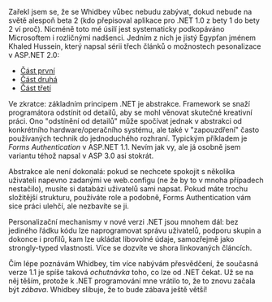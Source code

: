 <!-- dcterms:identifier = aspnetcz#29 -->
<!-- dcterms:title = Personalizace v ASP.NET 2.0 -->
<!-- dcterms:abstract = Zařekl jsem se, že se Whidbey vůbec nebudu zabývat, dokud nebude na světě alespoň beta 2 (kdo přepisoval aplikace pro .NET 1.0 z bety 1 do bety 2 ví proč). Nicméně toto mé úsilí jest systematicky podkopáváno Microsoftem i rozličnými nadšenci. -->
<!-- np9:categoryId = 1 -->
<!-- x4w:category = Tipy, triky -->
<!-- np9:authorId = 1 -->
<!-- np9:authorEmail = michal.valasek@altairis.cz -->
<!-- dcterms:creator = Michal Altair Valášek -->
<!-- dcterms:created = 2005-04-10T02:33:57.373+02:00 -->
<!-- dcterms:dateAccepted = 2005-04-10T02:33:57.373+02:00 -->

Zařekl jsem se, že se Whidbey vůbec nebudu zabývat, dokud nebude na světě alespoň beta 2 (kdo přepisoval aplikace pro .NET 1.0 z bety 1 do bety 2 ví proč). Nicméně toto mé úsilí jest systematicky podkopáváno Microsoftem i rozličnými nadšenci. Jedním z nich je jistý Egypťan jménem Khaled Hussein, který napsal sérii třech článků o možnostech pesonalizace v ASP.NET 2.0:

*   [Část první](http://www.kdkeys.net/forums/4107/ShowPost.aspx)
*   [Část druhá](http://www.kdkeys.net/forums/4135/ShowPost.aspx)
*   [Část třetí](http://www.kdkeys.net/forums/4137/ShowPost.aspx)

Ve zkratce: základním principem .NET je abstrakce. Framework se snaží programátora odstínit od detailů, aby se mohl věnovat skutečné kreativní práci. Ono "odstínění od detailů" může spočívat jednak v abstrakci od konkrétního hardware/operačního systému, ale také v "zapouzdření" často používaných technik do jednoduchého rozhraní. Typickým příkladem je *Forms Authentication* v ASP.NET 1.1. Nevím jak vy, ale já osobně jsem variantu téhož napsal v ASP 3.0 asi stokrát.

Abstrakce ale není dokonalá: pokud se nechcete spokojit s několika uživateli napevno zadanými ve web.configu (ne že by to v mnoha případech nestačilo), musíte si databázi uživatelů sami napsat. Pokud máte trochu složitější strukturu, používáte role a podobně, Forms Authentication vám sice práci ulehčí, ale nezbavíte se ji.

Personalizační mechanismy v nové verzi .NET jsou mnohem dál: bez jediného řádku kódu lze naprogramovat správu uživatelů, podporu skupin a dokonce i profilů, kam lze ukládat libovolné údaje, samozřejmě jako strongly-typed vlastnosti. Více se dozvíte ve shora linkovaných článcích.

Čím lépe poznávám Whidbey, tím více nabývám přesvědčení, že současná verze 1.1 je spíše taková *ochutnávka* toho, co lze od .NET čekat. Už se na něj těším, protože k .NET programování mne vrátilo to, že to znovu začala být *zábava*. Whidbey slibuje, že to bude zábava ještě větší!